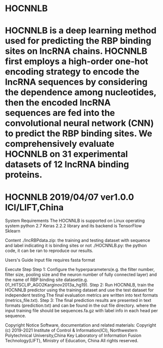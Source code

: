 # HOCNNLB

HOCNNLB is a deep learning method used for predicting the RBP binding sites on lncRNA chains. HOCNNLB first employs a high-order one-hot encoding strategy to encode the lncRNA sequences by considering the dependence among nucleotides, then the encoded lncRNA sequences are fed into the convolutional neural network (CNN) to predict the RBP binding sites. We comprehensively evaluate HOCNNLB on 31 experimental datasets of 12 lncRNA binding proteins. 
=========================================================================================
HOCNNLB 2019/04/07 ver1.0.0  ICI/LIFT,China
=========================================================================================
System Requirements
The HOCNNLB is supported on Linux operating system
python 2.7
Keras 2.2.2 library and its backend is TensorFlow 
Sklearn

Content
./lncRBPdata.zip: the training and testing dataset with sequence and label indicating it is binding sites or not
./HOCNNLB.py: the python code, it can be ran to reproduce our results. 

Users's Guide
Input file requires fasta format

Execute Step
Step 1: Configure the hyperparameters(e.g. the filter number, filter size, pooling size and the neuron number of fully connected layer) and the name of RBP binding site dataset(e.g. 01_HITSCLIP_AGO2Karginov2013a_hg19).
Step 2: Run HOCNNLB,  train the HOCNNLB predictor using the training dataset and use the test dataset for independent testing.The final evaluation metrics are written into text formats (metrics_file.txt). 
Step 3: The final prediction results are presented in text formats (prediction.txt) and can be found in the out file directory.
where the input training file should be sequences.fa.gz with label info in each head per sequence.

Copyright Notice
Software, documentation and related materials: Copyright (c) 2019-2021 Institute of Control & Information(ICI), Northwestern Polytechnical University,China Key Laboratory of Information Fusion Technology(LIFT), Ministry of Education, China All rights reserved.

